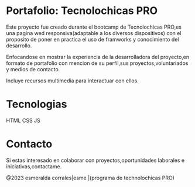 # Portafolio: Tecnolochicas PRO

Este proyecto fue creado durante el bootcamp de Tecnolochicas PRO,es una pagina wed responsiva(adaptable a los diversos dispositivos) con el proposito de poner en practica el uso de framworks y conocimiento del desarrollo.

Enfocandose en mostrar la experiencia de la desarrolladora del proyecto,en formato de portafolio con mencion de su perfil,sus proyectos,voluntariados y medios de contacto. 

Incluye recursos multimedia para interactuar con ellos.

# Tecnologias

HTML
CSS
JS

# Contacto

Si estas interesado en colaborar con proyectos,oportunidades laborales e iniciativas,contactame.

@2023 esmeralda corrales|esme |(programa de technolochicas PRO)
